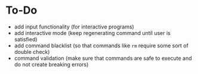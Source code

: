 # To-Do 

- add input functionality (for interactive programs)
- add interactive mode (keep regenerating command until user is satisfied)
- add command blacklist (so that commands like `rm` require some sort of double check)
- command validation (make sure that commands are safe to execute and do not create breaking errors) 
